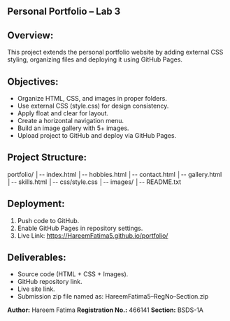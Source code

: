 ## Personal Portfolio – Lab 3

## Overview:
This project extends the personal portfolio website by adding external CSS styling, organizing files and deploying it using GitHub Pages.

## Objectives:
- Organize HTML, CSS, and images in proper folders.
- Use external CSS (style.css) for design consistency.
- Apply float and clear for layout.
- Create a horizontal navigation menu.
- Build an image gallery with 5+ images.
- Upload project to GitHub and deploy via GitHub Pages.

## Project Structure:
portfolio/
│-- index.html
│-- hobbies.html
│-- contact.html
│-- gallery.html
│-- skills.html
│-- css/style.css
│-- images/
│-- README.txt

## Deployment:
1. Push code to GitHub.
2. Enable GitHub Pages in repository settings.
3. Live Link: https://HareemFatima5.github.io/portfolio/

## Deliverables:
- Source code (HTML + CSS + Images).
- GitHub repository link.
- Live site link.
- Submission zip file named as: HareemFatima5–RegNo–Section.zip

**Author:** Hareem Fatima
**Registration No.:** 466141
**Section:** BSDS-1A

